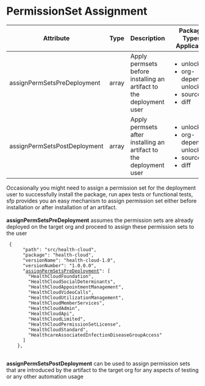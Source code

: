 # PermissionSet Assignment

<table><thead><tr><th width="229">Attribute</th><th>Type</th><th>Description</th><th>Package Types Applicable</th></tr></thead><tbody><tr><td>assignPermSetsPreDeployment</td><td>array</td><td>Apply permsets before installing an artifact to the deployment user</td><td><p></p><ul><li>unlocked </li><li>org-dependent unlocked</li><li>source</li><li>diff</li></ul><p></p></td></tr><tr><td>assignPermSetsPostDeployment</td><td>array</td><td>Apply permsets after installing an artifact to the deployment user</td><td><p></p><ul><li>unlocked </li><li>org-dependent unlocked</li><li>source</li><li>diff</li></ul></td></tr></tbody></table>



Occasionally you might need to assign a permission set for the deployment user to successfully install the package, run apex tests or  functional tests, sfp provides you an easy mechanism to assign permission set  either before installation or after installation of an artifact.  \
\
**assignPermSetsPreDeployment** assumes the permission sets are already deployed on the target org and proceed to assign these permission sets to the user

<pre><code> {
      "path": "src/health-cloud",
      "package": "health-cloud",
      "versionName": "health-cloud-1.0",
      "versionNumber": "1.0.0.0",
      "<a data-footnote-ref href="#user-content-fn-1">assignPermSetsPreDeployment</a>": [
        "HealthCloudFoundation",
        "HealthCloudSocialDeterminants",
        "HealthCloudAppointmentManagement",
        "HealthCloudVideoCalls",
        "HealthCloudUtilizationManagement",
        "HealthCloudMemberServices",
        "HealthCloudAdmin",
        "HealthCloudApi",
        "HealthCloudLimited",
        "HealthCloudPermissionSetLicense",
        "HealthCloudStandard",
        "HealthcareAssociatedInfectionDiseaseGroupAccess"
      ]
    },
</code></pre>

[\
](https://open.gitbook.com/\~space/2r1H8wvoufdI0GKojSUo/sfpowerscripts/types-of-packaging/data-packages)**assignPermSetsPostDeployment**  can be used to assign permission sets that are introduced by the artifact to the target org for any aspects of testing or any other automation usage



[^1]: use assignPermSetsPreDeployment for assigning permission sets before installing an artifact
